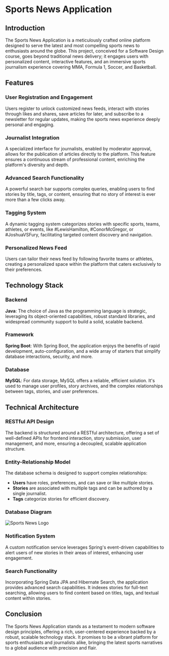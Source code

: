 # Sports News Application

## Introduction
The Sports News Application is a meticulously crafted online platform designed to serve the latest and most compelling sports news to enthusiasts around the globe. This project, conceived for a Software Design course, goes beyond traditional news delivery; it engages users with personalized content, interactive features, and an immersive sports journalism experience covering MMA, Formula 1, Soccer, and Basketball.

## Features

### User Registration and Engagement
Users register to unlock customized news feeds, interact with stories through likes and shares, save articles for later, and subscribe to a newsletter for regular updates, making the sports news experience deeply personal and engaging.

### Journalist Integration
A specialized interface for journalists, enabled by moderator approval, allows for the publication of articles directly to the platform. This feature ensures a continuous stream of professional content, enriching the platform's diversity and depth.

### Advanced Search Functionality
A powerful search bar supports complex queries, enabling users to find stories by title, tags, or content, ensuring that no story of interest is ever more than a few clicks away.

### Tagging System
A dynamic tagging system categorizes stories with specific sports, teams, athletes, or events, like #LewisHamilton, #ConorMcGregor, or #JoshuaVSFury, facilitating targeted content discovery and navigation.

### Personalized News Feed
Users can tailor their news feed by following favorite teams or athletes, creating a personalized space within the platform that caters exclusively to their preferences.

## Technology Stack

### Backend
**Java**: The choice of Java as the programming language is strategic, leveraging its object-oriented capabilities, robust standard libraries, and widespread community support to build a solid, scalable backend.

### Framework
**Spring Boot**: With Spring Boot, the application enjoys the benefits of rapid development, auto-configuration, and a wide array of starters that simplify database interactions, security, and more.

### Database
**MySQL**: For data storage, MySQL offers a reliable, efficient solution. It's used to manage user profiles, story archives, and the complex relationships between tags, stories, and user preferences.

## Technical Architecture


### RESTful API Design
The backend is structured around a RESTful architecture, offering a set of well-defined APIs for frontend interaction, story submission, user management, and more, ensuring a decoupled, scalable application structure.

### Entity-Relationship Model
The database schema is designed to support complex relationships:
- **Users** have roles, preferences, and can save or like multiple stories.
- **Stories** are associated with multiple tags and can be authored by a single journalist.
- **Tags** categorize stories for efficient discovery.

### Database Diagram 
![Sports News Logo]("database_Diagram_2.png")

### Notification System
A custom notification service leverages Spring's event-driven capabilities to alert users of new stories in their areas of interest, enhancing user engagement.

### Search Functionality
Incorporating Spring Data JPA and Hibernate Search, the application provides advanced search capabilities. It indexes stories for full-text searching, allowing users to find content based on titles, tags, and textual content within stories.

## Conclusion
The Sports News Application stands as a testament to modern software design principles, offering a rich, user-centered experience backed by a robust, scalable technology stack. It promises to be a vibrant platform for sports enthusiasts and journalists alike, bringing the latest sports narratives to a global audience with precision and flair.
